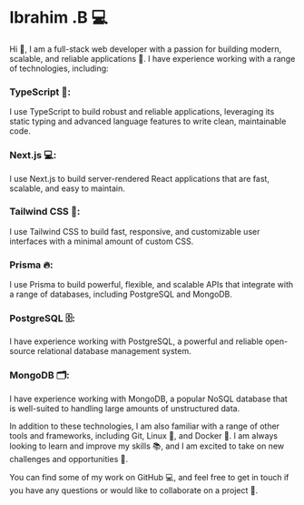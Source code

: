 # Ibrahim .B 💻

Hi 👋, I am a full-stack web developer with a passion for building modern, scalable, and reliable applications 🚀. I have experience working with a range of technologies, including:

### TypeScript 💎:
I use TypeScript to build robust and reliable applications, leveraging its static typing and advanced language features to write clean, maintainable code.

### Next.js 💻: 
I use Next.js to build server-rendered React applications that are fast, scalable, and easy to maintain.

### Tailwind CSS 💅:
I use Tailwind CSS to build fast, responsive, and customizable user interfaces with a minimal amount of custom CSS.

### Prisma 🔥:
I use Prisma to build powerful, flexible, and scalable APIs that integrate with a range of databases, including PostgreSQL and MongoDB.

### PostgreSQL 🗄:
I have experience working with PostgreSQL, a powerful and reliable open-source relational database management system.

### MongoDB 🗂:
I have experience working with MongoDB, a popular NoSQL database that is well-suited to handling large amounts of unstructured data.

In addition to these technologies, I am also familiar with a range of other tools and frameworks, including Git, Linux 🐧, and Docker 🐳. I am always looking to learn and improve my skills 📚, and I am excited to take on new challenges and opportunities 💪.

You can find some of my work on GitHub 💻, and feel free to get in touch if you have any questions or would like to collaborate on a project 🤝.
